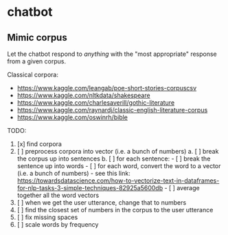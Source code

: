 # chatbot

## Mimic corpus

Let the chatbot respond to *anything* with the "most appropriate" response from a given corpus.

Classical corpora:

- https://www.kaggle.com/leangab/poe-short-stories-corpuscsv
- https://www.kaggle.com/nltkdata/shakespeare
- https://www.kaggle.com/charlesaverill/gothic-literature
- https://www.kaggle.com/raynardj/classic-english-literature-corpus 
- https://www.kaggle.com/oswinrh/bible 

TODO:

1. [x] find corpora
2. [ ] preprocess corpora into vector (i.e. a bunch of numbers)
    a. [ ] break the corpus up into sentences
    b. [ ] for each sentence:
        - [ ] break the sentence up into words
        - [ ] for each word, convert the word to a vector (i.e. a bunch of numbers) - see this link: https://towardsdatascience.com/how-to-vectorize-text-in-dataframes-for-nlp-tasks-3-simple-techniques-82925a5600db
        - [ ] average together all the word vectors
3. [ ] when we get the user utterance, change that to numbers
4. [ ] find the closest set of numbers in the corpus to the user utterance
5. [ ] fix missing spaces 
6. [ ] scale words by frequency 
